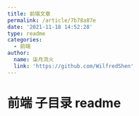 ```yaml
---
title: 前端文章
permalink: /article/7b78a87e
date: '2021-11-18 14:52:28'
type: readme
categories:
  - 前端
author:
  name: 柒月流火
  link: 'https://github.com/WilfredShen'
---
```

# 前端 子目录 readme
